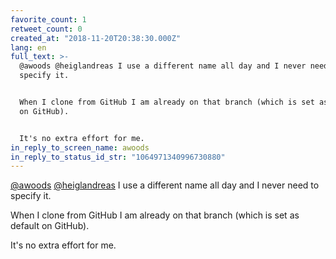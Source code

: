 ```yaml
---
favorite_count: 1
retweet_count: 0
created_at: "2018-11-20T20:38:30.000Z"
lang: en
full_text: >-
  @awoods @heiglandreas I use a different name all day and I never need to
  specify it.


  When I clone from GitHub I am already on that branch (which is set as default
  on GitHub).


  It's no extra effort for me.
in_reply_to_screen_name: awoods
in_reply_to_status_id_str: "1064971340996730880"
---
```


[@awoods](https://twitter.com/awoods)
[@heiglandreas](https://twitter.com/heiglandreas) I use a different name all day
and I never need to specify it.

When I clone from GitHub I am already on that branch (which is set as default on
GitHub).

It's no extra effort for me.
